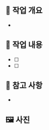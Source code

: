 ## 📌 작업 개요

<!-- 이 PR에서 어떤 작업을 했는지를 제목보다는 더 구체적으로 적어주세요.
     예: '사용자 회원가입 시 이메일 중복을 검사하는 기능을 구현' -->

-

## 📝 작업 내용

<!-- 어떤 걸 작업했는지 간단히 적어주세요.
     코드에서 수정한 주요 포인트나 추가한 기능 위주로 작성하면 됩니다. -->

- [ ]
- [ ] 

## 📎 참고 사항

<!-- 코드 리뷰어나 팀원이 참고하면 좋을 사항이 있다면 여기에 작성해주세요.
    예)
     - 작업하면서 새로 알게 된 점이나 느낀 점
     - 고민했던 부분이나 우려되는 점
     - 팀원과 논의하고 싶은 내용
     - 로직이나 구조 관련해서 알아두면 좋은 점
     - 참고한 문서, 블로그, 노션 링크 등 (있다면 함께 공유해주세요) -->

-

##  🖼️ 사진

<!-- 필요한 경우에만 이미지나 스크린샷을 첨부해주세요. -->